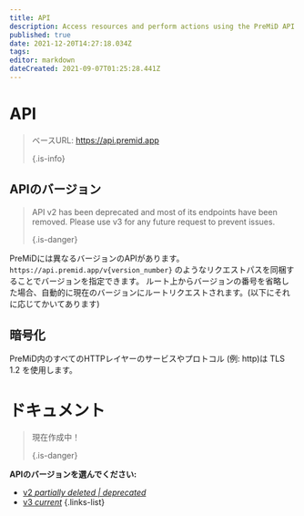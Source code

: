 ```yaml
---
title: API
description: Access resources and perform actions using the PreMiD API
published: true
date: 2021-12-20T14:27:18.034Z
tags:
editor: markdown
dateCreated: 2021-09-07T01:25:28.441Z
---
```


# API

> ベースURL: https://api.premid.app
>
> {.is-info}

## APIのバージョン
> API v2 has been deprecated and most of its endpoints have been removed. Please use v3 for any future request to prevent issues.
>
> {.is-danger}

PreMiDには異なるバージョンのAPIがあります。 `https://api.premid.app/v{version_number}` のようなリクエストパスを同梱することでバージョンを指定できます。 ルート上からバージョンの番号を省略した場合、自動的に現在のバージョンにルートリクエストされます。(以下にそれに応じてかいてあります)

## 暗号化

PreMiD内のすべてのHTTPレイヤーのサービスやプロトコル (例: http)は TLS 1.2 を使用します。

# ドキュメント
> 現在作成中！
>
> {.is-danger}

**APIのバージョンを選んでください:**
- [v2 *partially deleted | deprecated*](/dev/api/v2)
- [v3 *current*](/dev/api/v3)
{.links-list}
